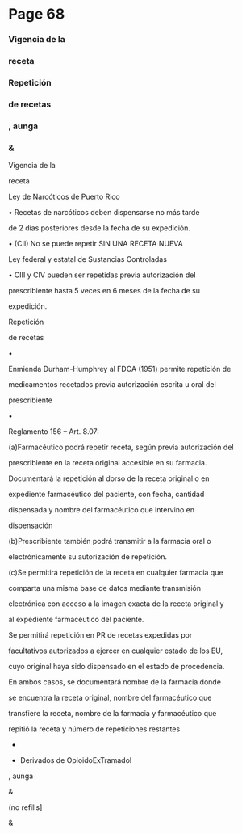# Page 68

### Vigencia de la

### receta

### Repetición

### de recetas

### , aunga

### &

Vigencia de la

receta

Ley de Narcóticos de Puerto Rico

• Recetas de narcóticos deben dispensarse no más tarde

de 2 días posteriores desde la fecha de su expedición.

• (CII) No se puede repetir SIN UNA RECETA NUEVA

Ley federal y estatal de Sustancias Controladas

• CIII y CIV pueden ser repetidas previa autorización del

prescribiente hasta 5 veces en 6 meses de la fecha de su

expedición.

Repetición

de recetas

•

Enmienda Durham-Humphrey al FDCA (1951) permite repetición de

medicamentos recetados previa autorización escrita u oral del

prescribiente

•

Reglamento 156 – Art. 8.07:

(a)Farmacéutico podrá repetir receta, según previa autorización del

prescribiente en la receta original accesible en su farmacia.

Documentará la repetición al dorso de la receta original o en

expediente farmacéutico del paciente, con fecha, cantidad

dispensada y nombre del farmacéutico que intervino en

dispensación

(b)Prescribiente también podrá transmitir a la farmacia oral o

electrónicamente su autorización de repetición.

(c)Se permitirá repetición de la receta en cualquier farmacia que

comparta una misma base de datos mediante transmisión

electrónica con acceso a la imagen exacta de la receta original y

al expediente farmacéutico del paciente.

Se permitirá repetición en PR de recetas expedidas por

facultativos autorizados a ejercer en cualquier estado de los EU,

cuyo original haya sido dispensado en el estado de procedencia.

En ambos casos, se documentará nombre de la farmacia donde

se encuentra la receta original, nombre del farmacéutico que

transfiere la receta, nombre de la farmacia y farmacéutico que

repitió la receta y número de repeticiones restantes

*

- Derivados de OpioidoExTramadol

, aunga

&

(no refills]

&

